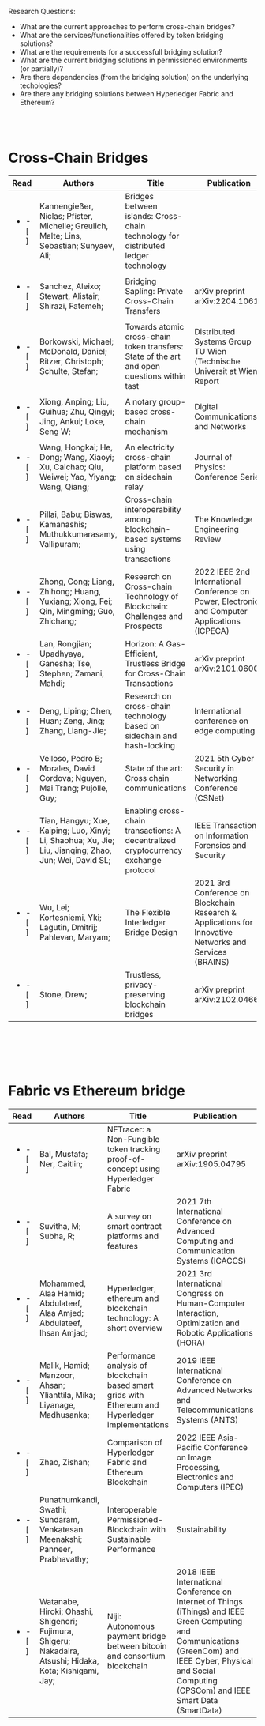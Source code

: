 Research Questions:
* What are the current approaches to perform cross-chain bridges?
* What are the services/functionalities offered by token bridging solutions?
* What are the requirements for a successfull bridging solution?
* What are the current bridging solutions in permissioned environments (or partially)?
* Are there dependencies (from the bridging solution) on the underlying techologies?
* Are there any bridging solutions between Hyperledger Fabric and Ethereum?

<br></br>

# Cross-Chain Bridges

|Read | Authors                                                                                                | Title                                                                                       | Publication                                                                                             | Volume | Number | Pages     | Year | Publisher                  |
| --- | ------------------------------------------------------------------------------------------------------ | ------------------------------------------------------------------------------------------- | ------------------------------------------------------------------------------------------------------- | ------ | ------ | --------- | ---- | -------------------------- |
| <ul><li>- [ ] </li></ul> | Kannengießer, Niclas; Pfister, Michelle; Greulich, Malte; Lins, Sebastian; Sunyaev, Ali;               | Bridges between islands: Cross-chain technology for distributed ledger technology           |                                                                                                         |        |        |           | 2020 |                            |
| <ul><li>- [ ] </li></ul> | Sanchez, Aleixo; Stewart, Alistair; Shirazi, Fatemeh;                                                  | Bridging Sapling: Private Cross-Chain Transfers                                             | arXiv preprint arXiv:2204.10611                                                                         |        |        |           | 2022 |                            |
| <ul><li>- [ ] </li></ul> | Borkowski, Michael; McDonald, Daniel; Ritzer, Christoph; Schulte, Stefan;                              | Towards atomic cross-chain token transfers: State of the art and open questions within tast | Distributed Systems Group TU Wien (Technische Universit at Wien), Report                                |        |        |           | 2018 |                            |
| <ul><li>- [ ] </li></ul> | Xiong, Anping; Liu, Guihua; Zhu, Qingyi; Jing, Ankui; Loke, Seng W;                                    | A notary group-based cross-chain mechanism                                                  | Digital Communications and Networks                                                                     |        |        |           | 2022 | Elsevier                   |
| <ul><li>- [ ] </li></ul> | Wang, Hongkai; He, Dong; Wang, Xiaoyi; Xu, Caichao; Qiu, Weiwei; Yao, Yiyang; Wang, Qiang;             | An electricity cross-chain platform based on sidechain relay                                | Journal of Physics: Conference Series                                                                   | 1631   | 1      | 012189    | 2020 | IOP Publishing             |
| <ul><li>- [ ] </li></ul> | Pillai, Babu; Biswas, Kamanashis; Muthukkumarasamy, Vallipuram;                                        | Cross-chain interoperability among blockchain-based systems using transactions              | The Knowledge Engineering Review                                                                        | 35     |        |           | 2020 | Cambridge University Press |
| <ul><li>- [ ] </li></ul> | Zhong, Cong; Liang, Zhihong; Huang, Yuxiang; Xiong, Fei; Qin, Mingming; Guo, Zhichang;                 | Research on Cross-chain Technology of Blockchain: Challenges and Prospects                  | 2022 IEEE 2nd International Conference on Power, Electronics and Computer Applications (ICPECA)         |        |        | 422-428   | 2022 | IEEE                       |
| <ul><li>- [ ] </li></ul> | Lan, Rongjian; Upadhyaya, Ganesha; Tse, Stephen; Zamani, Mahdi;                                        | Horizon: A Gas-Efficient, Trustless Bridge for Cross-Chain Transactions                     | arXiv preprint arXiv:2101.06000                                                                         |        |        |           | 2021 |                            |
| <ul><li>- [ ] </li></ul> | Deng, Liping; Chen, Huan; Zeng, Jing; Zhang, Liang-Jie;                                                | Research on cross-chain technology based on sidechain and hash-locking                      | International conference on edge computing                                                              |        |        | 144-151   | 2018 | Springer                   |
| <ul><li>- [ ] </li></ul> | Velloso, Pedro B; Morales, David Cordova; Nguyen, Mai Trang; Pujolle, Guy;                             | State of the art: Cross chain communications                                                | 2021 5th Cyber Security in Networking Conference (CSNet)                                                |        |        | 76-81     | 2021 | IEEE                       |
| <ul><li>- [ ] </li></ul> | Tian, Hangyu; Xue, Kaiping; Luo, Xinyi; Li, Shaohua; Xu, Jie; Liu, Jianqing; Zhao, Jun; Wei, David SL; | Enabling cross-chain transactions: A decentralized cryptocurrency exchange protocol         | IEEE Transactions on Information Forensics and Security                                                 | 16     |        | 3928-3941 | 2021 | IEEE                       |
| <ul><li>- [ ] </li></ul> | Wu, Lei; Kortesniemi, Yki; Lagutin, Dmitrij; Pahlevan, Maryam;                                         | The Flexible Interledger Bridge Design                                                      | 2021 3rd Conference on Blockchain Research & Applications for Innovative Networks and Services (BRAINS) |        |        | 69-72     | 2021 | IEEE                       |
| <ul><li>- [ ] </li></ul> | Stone, Drew;                                                                                           | Trustless, privacy-preserving blockchain bridges                                            | arXiv preprint arXiv:2102.04660                                                                         |        |        |           | 2021 |                            |

<br></br>
<br></br>

# Fabric vs Ethereum bridge

| Read | Authors                                                                                                   | Title                                                                                              | Publication                                                                                                                                                                                                         | Volume | Number | Pages     | Year | Publisher                                      |
| --- | --------------------------------------------------------------------------------------------------------- | -------------------------------------------------------------------------------------------------- | ------------------------------------------------------------------------------------------------------------------------------------------------------------------------------------------------------------------- | ------ | ------ | --------- | ---- | ---------------------------------------------- |
| <ul><li>- [ ] </li></ul> | Bal, Mustafa; Ner, Caitlin;                                                                               | NFTracer: a Non-Fungible token tracking proof-of-concept using Hyperledger Fabric                  | arXiv preprint arXiv:1905.04795                                                                                                                                                                                     |        |        |           | 2019 |                                                |
| <ul><li>- [ ] </li></ul> | Suvitha, M; Subha, R;                                                                                     | A survey on smart contract platforms and features                                                  | 2021 7th International Conference on Advanced Computing and Communication Systems (ICACCS)                                                                                                                          | 1      |        | 1536-1539 | 2021 | IEEE                                           |
| <ul><li>- [ ] </li></ul> | Mohammed, Alaa Hamid; Abdulateef, Alaa Amjed; Abdulateef, Ihsan Amjad;                                    | Hyperledger, ethereum and blockchain technology: A short overview                                  | 2021 3rd International Congress on Human-Computer Interaction, Optimization and Robotic Applications (HORA)                                                                                                         |        |        | 1-6       | 2021 | IEEE                                           |
| <ul><li>- [ ] </li></ul> | Malik, Hamid; Manzoor, Ahsan; Ylianttila, Mika; Liyanage, Madhusanka;                                     | Performance analysis of blockchain based smart grids with Ethereum and Hyperledger implementations | 2019 IEEE International Conference on Advanced Networks and Telecommunications Systems (ANTS)                                                                                                                       |        |        | 1-5       | 2019 | IEEE                                           |
| <ul><li>- [ ] </li></ul> | Zhao, Zishan;                                                                                             | Comparison of Hyperledger Fabric and Ethereum Blockchain                                           | 2022 IEEE Asia-Pacific Conference on Image Processing, Electronics and Computers (IPEC)                                                                                                                             |        |        | 584-587   | 2022 | IEEE                                           |
| <ul><li>- [ ] </li></ul> | Punathumkandi, Swathi; Sundaram, Venkatesan Meenakshi; Panneer, Prabhavathy;                              | Interoperable Permissioned-Blockchain with Sustainable Performance                                 | Sustainability                                                                                                                                                                                                      | 13     | 20     | 11132     | 2021 | Multidisciplinary Digital Publishing Institute |
| <ul><li>- [ ] </li></ul> | Watanabe, Hiroki; Ohashi, Shigenori; Fujimura, Shigeru; Nakadaira, Atsushi; Hidaka, Kota; Kishigami, Jay; | Niji: Autonomous payment bridge between bitcoin and consortium blockchain                          | 2018 IEEE International Conference on Internet of Things (iThings) and IEEE Green Computing and Communications<br>(GreenCom) and IEEE Cyber, Physical and Social Computing (CPSCom) and IEEE Smart Data (SmartData) |        |        | 1448-1455 | 2018 | IEEE                                           |